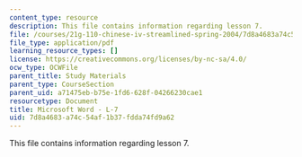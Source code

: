 ```yaml
---
content_type: resource
description: This file contains information regarding lesson 7.
file: /courses/21g-110-chinese-iv-streamlined-spring-2004/7d8a4683a74c54af1b37fdda74fd9a62_MIT21G_110S04_L7.pdf
file_type: application/pdf
learning_resource_types: []
license: https://creativecommons.org/licenses/by-nc-sa/4.0/
ocw_type: OCWFile
parent_title: Study Materials
parent_type: CourseSection
parent_uid: a71475eb-b75e-1fd6-628f-04266230cae1
resourcetype: Document
title: Microsoft Word - L-7
uid: 7d8a4683-a74c-54af-1b37-fdda74fd9a62
---
```

This file contains information regarding lesson 7.